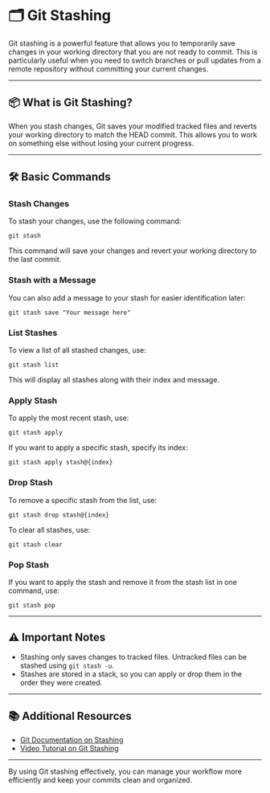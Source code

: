 # 🗂️ Git Stashing

Git stashing is a powerful feature that allows you to temporarily save changes in your working directory that you are not ready to commit. This is particularly useful when you need to switch branches or pull updates from a remote repository without committing your current changes.

---

## 📦 What is Git Stashing?

When you stash changes, Git saves your modified tracked files and reverts your working directory to match the HEAD commit. This allows you to work on something else without losing your current progress.

---

## 🛠️ Basic Commands

### Stash Changes

To stash your changes, use the following command:

```
git stash
```

This command will save your changes and revert your working directory to the last commit.

### Stash with a Message

You can also add a message to your stash for easier identification later:

```
git stash save "Your message here"
```

### List Stashes

To view a list of all stashed changes, use:

```
git stash list
```

This will display all stashes along with their index and message.

### Apply Stash

To apply the most recent stash, use:

```
git stash apply
```

If you want to apply a specific stash, specify its index:

```
git stash apply stash@{index}
```

### Drop Stash

To remove a specific stash from the list, use:

```
git stash drop stash@{index}
```

To clear all stashes, use:

```
git stash clear
```

### Pop Stash

If you want to apply the stash and remove it from the stash list in one command, use:

```
git stash pop
```

---

## ⚠️ Important Notes

- Stashing only saves changes to tracked files. Untracked files can be stashed using `git stash -u`.
- Stashes are stored in a stack, so you can apply or drop them in the order they were created.

---

## 📚 Additional Resources

- [Git Documentation on Stashing](https://git-scm.com/docs/git-stash)
- [Video Tutorial on Git Stashing](https://www.youtube.com/watch?v=example)

---

By using Git stashing effectively, you can manage your workflow more efficiently and keep your commits clean and organized.
